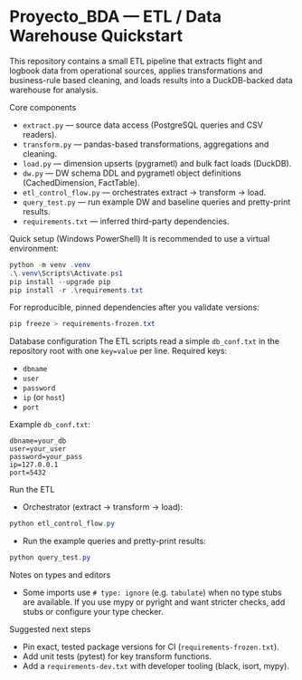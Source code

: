 # Proyecto_BDA — ETL / Data Warehouse Quickstart

This repository contains a small ETL pipeline that extracts flight and logbook
data from operational sources, applies transformations and business-rule based
cleaning, and loads results into a DuckDB-backed data warehouse for analysis.

Core components
- `extract.py` — source data access (PostgreSQL queries and CSV readers).
- `transform.py` — pandas-based transformations, aggregations and cleaning.
- `load.py` — dimension upserts (pygrametl) and bulk fact loads (DuckDB).
- `dw.py` — DW schema DDL and pygrametl object definitions (CachedDimension, FactTable).
- `etl_control_flow.py` — orchestrates extract → transform → load.
- `query_test.py` — run example DW and baseline queries and pretty-print results.
- `requirements.txt` — inferred third-party dependencies.

Quick setup (Windows PowerShell)
It is recommended to use a virtual environment:

```powershell
python -m venv .venv
.\.venv\Scripts\Activate.ps1
pip install --upgrade pip
pip install -r .\requirements.txt
```

For reproducible, pinned dependencies after you validate versions:

```powershell
pip freeze > requirements-frozen.txt
```

Database configuration
The ETL scripts read a simple `db_conf.txt` in the repository root with
one `key=value` per line. Required keys:

- `dbname`
- `user`
- `password`
- `ip` (or `host`)
- `port`

Example `db_conf.txt`:

```
dbname=your_db
user=your_user
password=your_pass
ip=127.0.0.1
port=5432
```

Run the ETL
- Orchestrator (extract → transform → load):

```powershell
python etl_control_flow.py
```

- Run the example queries and pretty-print results:

```powershell
python query_test.py
```

Notes on types and editors
- Some imports use `# type: ignore` (e.g. `tabulate`) when no type stubs are
  available. If you use mypy or pyright and want stricter checks, add stubs or
  configure your type checker.

Suggested next steps
- Pin exact, tested package versions for CI (`requirements-frozen.txt`).
- Add unit tests (pytest) for key transform functions.
- Add a `requirements-dev.txt` with developer tooling (black, isort, mypy).
